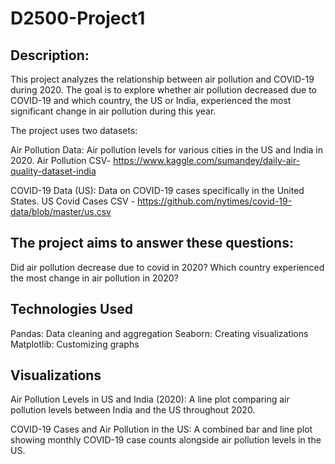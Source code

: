 # D2500-Project1

## Description:

This project analyzes the relationship between air pollution and COVID-19 during 2020. The goal is to explore whether air pollution decreased due to COVID-19 and which country, the US or India, experienced the most significant change in air pollution during this year.

The project uses two datasets:

Air Pollution Data: Air pollution levels for various cities in the US and India in 2020.
Air Pollution CSV- https://www.kaggle.com/sumandey/daily-air-quality-dataset-india   

COVID-19 Data (US): Data on COVID-19 cases specifically in the United States.
US Covid Cases CSV - https://github.com/nytimes/covid-19-data/blob/master/us.csv

## The project aims to answer these questions:

Did air pollution decrease due to covid in 2020? 
Which country experienced the most change in air pollution in 2020?  

## Technologies Used
Pandas: Data cleaning and aggregation
Seaborn: Creating visualizations
Matplotlib: Customizing graphs

## Visualizations
Air Pollution Levels in US and India (2020): A line plot comparing air pollution levels between India and the US throughout 2020.

COVID-19 Cases and Air Pollution in the US: A combined bar and line plot showing monthly COVID-19 case counts alongside air pollution levels in the US.
